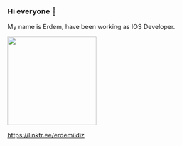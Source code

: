 ### Hi everyone 👋

My name is Erdem, have been working as IOS Developer.


<img src="https://user-images.githubusercontent.com/5012592/171420371-c0f61630-86e8-4502-8c1f-c42ac67d73e7.png" data-canonical-src="https://user-images.githubusercontent.com/5012592/171420371-c0f61630-86e8-4502-8c1f-c42ac67d73e7.png" width="200"  />

https://linktr.ee/erdemildiz
